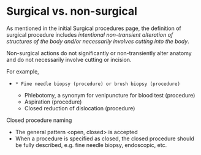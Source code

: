 # Surgical vs. non-surgical

As mentioned in the initial Surgical procedures page, the definition of surgical procedure includes  _intentional non-transient alteration of structures of the body and/or necessarily involves cutting into the body_. 

Non-surgical actions do not significantly or non-transiently alter anatomy and do not necessarily involve cutting or incision.

For example,

  *     * Fine needle biopsy (procedure) or brush biopsy (procedure)
    * Phlebotomy, a synonym for venipuncture for blood test (procedure)
    * Aspiration (procedure)
    * Closed reduction of dislocation (procedure)

Closed procedure naming

  * The general pattern <open, closed> <procedure> is accepted
  * When a procedure is specified as closed, the closed procedure should be fully described, e.g. fine needle biopsy, endoscopic, etc. 

  

